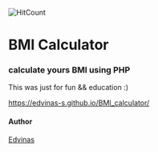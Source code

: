 ![HitCount](http://hits.dwyl.com/edvinas-s/https://edvinas-sgithubio/BMI_calculator/.svg)

# BMI Calculator
### calculate yours BMI using PHP

This was just for fun && education :)

https://edvinas-s.github.io/BMI_calculator/

#### Author
[Edvinas](https://github.com/Edvinas-S)

